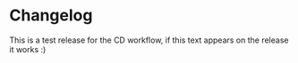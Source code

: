 # Changelog
This is a test release for the CD workflow, if this text appears on the release it works :)